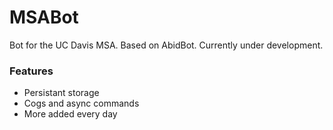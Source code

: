# MSABot

Bot for the UC Davis MSA. Based on AbidBot.
Currently under development.

### Features

- Persistant storage
- Cogs and async commands
- More added every day
